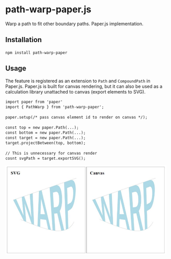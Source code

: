 # path-warp-paper.js

Warp a path to fit other boundary paths. Paper.js implementation.

## Installation

  `npm install path-warp-paper`

## Usage
   The feature is registered as an extension to `Path` and `CompoundPath` in Paper.js. 
   Paper.js is built for canvas rendering, but it can also be used as a calculation library unattached to canvas (export elements to SVG).

   ```
   import paper from 'paper'
   import { PathWarp } from 'path-warp-paper';

   paper.setup(/* pass canvas element id to render on canvas */);

   const top = new paper.Path(...);
   const bottom = new paper.Path(...);
   const target = new paper.Path(...);
   target.projectBetween(top, bottom);

   // This is unnecessary for canvas render
   cosnt svgPath = target.exportSVG();
   ```

![Demo](/demo-screen.jpg?raw=true "Demo screen")